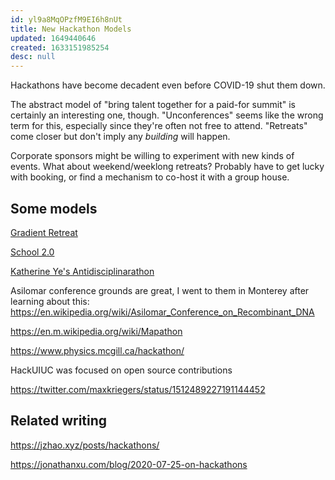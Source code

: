 ```yaml
---
id: yl9a8MqOPzfM9EI6h8nUt
title: New Hackathon Models
updated: 1649440646
created: 1633151985254
desc: null
---
```


Hackathons have become decadent even before COVID-19 shut them down.

The abstract model of "bring talent together for a paid-for summit" is certainly an interesting one, though. "Unconferences" seems like the wrong term for this, especially since they're often not free to attend. "Retreats" come closer but don't imply any _building_ will happen.

Corporate sponsors might be willing to experiment with new kinds of events. What about weekend/weeklong retreats? Probably have to get lucky with booking, or find a mechanism to co-host it with a group house.

## Some models

[Gradient Retreat](https://www.gradientretreat.com/)

[School 2.0](https://school2point0.com/aee92f2b69574fd0a9f867539953b0fd)

[Katherine Ye's Antidisciplinarathon](http://hypotext.co/antidisciplinarathon)

Asilomar conference grounds are great, I went to them in Monterey after learning about this:
https://en.wikipedia.org/wiki/Asilomar_Conference_on_Recombinant_DNA

https://en.m.wikipedia.org/wiki/Mapathon

https://www.physics.mcgill.ca/hackathon/

HackUIUC was focused on open source contributions 

https://twitter.com/maxkriegers/status/1512489227191144452

## Related writing

https://jzhao.xyz/posts/hackathons/

https://jonathanxu.com/blog/2020-07-25-on-hackathons
